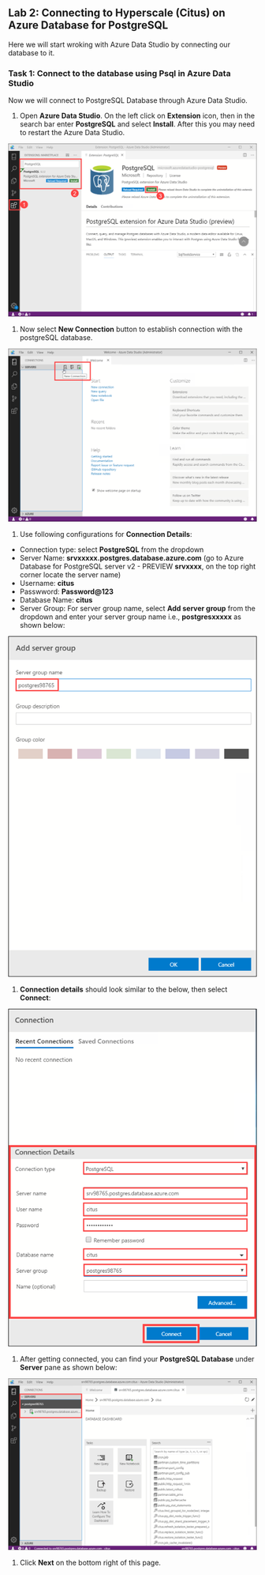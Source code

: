 ## **Lab 2: Connecting to Hyperscale (Citus) on Azure Database for PostgreSQL**

Here we will start wroking with Azure Data Studio by connecting our database to it.

### Task 1: Connect to the database using Psql in Azure Data Studio

Now we will connect to PostgreSQL Database through Azure Data Studio.

1. Open **Azure Data Studio**. On the left click on **Extension** icon, then in the search bar enter **PostgreSQL** and select **Install**. After this you may need to restart the Azure Data Studio.

![](images/postext.png)


1. Now select **New Connection** button to establish connection with the postgreSQL database.


![](images/azdatastudio.png)


1.  Use following configurations for **Connection Details**:
* Connection type: select **PostgreSQL** from the dropdown
* Server Name: **srvxxxxx.postgres.database.azure.com** (go to Azure Database for PostgreSQL server v2 - PREVIEW **srvxxxx**, on the       top right corner locate the server name)
* Username: **citus**
* Passwword: **Password@123**
* Database Name: **citus**
* Server Group: For server group name, select **Add server group** from the dropdown and enter your server group name i.e., **postgresxxxxx** as shown below:


![](images/newconnection2.png)


1. **Connection details** should look similar to the below, then select **Connect**:


![](images/newconnection1.png)


1. After getting connected, you can find your **PostgreSQL Database** under **Server** pane as shown below:

![](images/newconnection3.png)

1. Click **Next** on the bottom right of this page.
